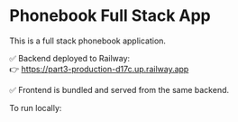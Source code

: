 # Phonebook Full Stack App

This is a full stack phonebook application.

✅ Backend deployed to Railway:  
👉 https://part3-production-d17c.up.railway.app

✅ Frontend is bundled and served from the same backend.

To run locally:
